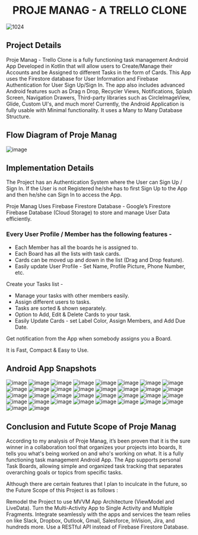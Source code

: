 <h1 align="center">PROJE MANAG - A TRELLO CLONE</h1>

![1024](https://user-images.githubusercontent.com/71961646/151154689-95107417-8044-4059-847f-83759852ced5.png)

<h2 align="left">Project Details</h2>

Proje Manag - Trello Clone is a fully functioning task management Android App Developed in Kotlin that will allow users to Create/Manage their Accounts and be Assigned to different Tasks in the form of Cards. This App uses the Firestore database for User Information and Firebase Authentication for User Sign Up/Sign In. The app also includes advanced Android features such as Drag n Drop, Recycler Views, Notifications, Splash Screen, Navigation Drawers, Third-party libraries such as CircleImageView, Glide, Custom UI's, and much more! Currently, the Android Application is fully usable with Minimal functionality. It uses a Many to Many Database Structure.

<h2 align="left">Flow Diagram of Proje Manag</h2>

![image](https://user-images.githubusercontent.com/71961646/151147165-20138699-144c-4da6-9497-1966c1c89fe5.png)

<h2 align="left">Implementation Details</h2>

The Project has an Authentication System where the User can Sign Up / Sign In.
If the User is not Registered he/she has to first Sign Up to the App and then he/she can Sign In to access the App.

Proje Manag Uses Firebase Firestore Database - Google’s Firestore Firebase Database (Cloud Storage) to store and manage User Data efficiently.

### Every User Profile / Member has the following features - ###

* Each Member has all the boards he is assigned to.
* Each Board has all the lists with task cards.
* Cards can be moved up and down in the list (Drag and Drop feature).
* Easily update User Profile - Set Name, Profile Picture, Phone Number, etc.

Create your Tasks list - 

* Manage your tasks with other members easily.
* Assign different users to tasks.
* Tasks are sorted & shown separately.
* Option to Add, Edit & Delete Cards to your task.
* Easily Update Cards - set Label Color, Assign Members, and Add Due Date.

Get notification from the App when somebody assigns you a Board.

It is Fast, Compact & Easy to Use.

<h2 align="left">Android App Snapshots</h2>

![image](https://user-images.githubusercontent.com/71961646/151148105-9958cc89-9039-4032-b3b6-5023eb2523fc.png)
![image](https://user-images.githubusercontent.com/71961646/151148114-00d94698-4c5f-4f39-8557-b0a5a823e1c3.png)
![image](https://user-images.githubusercontent.com/71961646/151148137-d0def9c9-1d3f-4007-bbad-d9684b8a3c13.png)
![image](https://user-images.githubusercontent.com/71961646/151148153-f133597d-c082-443c-b1f1-4cae1abf264d.png)
![image](https://user-images.githubusercontent.com/71961646/151148164-35fe9c19-3b05-4d2d-8a2e-cd4108415214.png)
![image](https://user-images.githubusercontent.com/71961646/151148179-52511586-9f3f-4c42-a333-f8bc8ee2a5a0.png)
![image](https://user-images.githubusercontent.com/71961646/151148196-776d5e10-f927-432e-8b12-3e6e868071af.png)
![image](https://user-images.githubusercontent.com/71961646/151148213-a57f5d6c-d25d-4bbe-9123-539ec5177905.png)
![image](https://user-images.githubusercontent.com/71961646/151148226-64a7f18c-a555-4f67-95a8-492fd5b45064.png)
![image](https://user-images.githubusercontent.com/71961646/151148247-1ca1e527-53da-42c9-853e-06cf47077fba.png)
![image](https://user-images.githubusercontent.com/71961646/151148264-4868e2ce-d21e-4004-b7be-0e6b4d41173e.png)
![image](https://user-images.githubusercontent.com/71961646/151148283-310c49f8-613a-4727-982f-3728de9af595.png)
![image](https://user-images.githubusercontent.com/71961646/151148300-af23ba68-c55e-4bbd-8794-026be1b52dd1.png)
![image](https://user-images.githubusercontent.com/71961646/151148317-3ac19af4-8b49-4dcb-865d-5db7cb78cbe8.png)
![image](https://user-images.githubusercontent.com/71961646/151148331-c5232b64-6023-46c4-8520-257d92d9a9fd.png)
![image](https://user-images.githubusercontent.com/71961646/151148346-a2989b50-89fe-4ee8-ae5e-24c8341171c3.png)
![image](https://user-images.githubusercontent.com/71961646/151148359-8b29eb32-e1a4-418a-a632-905e88f458a9.png)
![image](https://user-images.githubusercontent.com/71961646/151148373-d2679b4a-df59-495f-a242-d432d594416c.png)
![image](https://user-images.githubusercontent.com/71961646/151148382-8000db4b-e85f-4a8f-9712-ad7323977622.png)
![image](https://user-images.githubusercontent.com/71961646/151148392-12213fdb-24c8-4d5b-b67d-656d4b87e3ed.png)
![image](https://user-images.githubusercontent.com/71961646/151148410-a989dd65-3e72-4f66-9b48-ccb86da7e7c7.png)
![image](https://user-images.githubusercontent.com/71961646/151148426-b0a4cb48-1d17-4d7f-af59-36f127eae503.png)
![image](https://user-images.githubusercontent.com/71961646/151148443-619312b2-ee7a-44e6-8036-d2ecc89048c3.png)
![image](https://user-images.githubusercontent.com/71961646/151148459-eb7d35ca-5723-45a7-99da-3dc46ea20481.png)
![image](https://user-images.githubusercontent.com/71961646/151148471-f6f628e3-4345-4f23-b4b3-0922b9a5b752.png)
![image](https://user-images.githubusercontent.com/71961646/151148481-def5330a-2c99-4d12-acd4-d0500cf9ea76.png)
![image](https://user-images.githubusercontent.com/71961646/151148495-111c0820-547a-4740-adce-969a4f224a69.png)
![image](https://user-images.githubusercontent.com/71961646/151148512-5e581ca6-a163-4020-af94-e17e4fbfbc18.png)
![image](https://user-images.githubusercontent.com/71961646/151148520-19992e51-c687-4e98-9853-cfad36b841eb.png)
![image](https://user-images.githubusercontent.com/71961646/151148536-8a9bee0a-df96-4d04-866f-bc50ad495e86.png)
![image](https://user-images.githubusercontent.com/71961646/151148558-871c29d2-592a-417b-8451-13376600b49f.png)
![image](https://user-images.githubusercontent.com/71961646/151148571-eb8bf590-f83f-47ce-8cbd-64a5a0f088e2.png)
![image](https://user-images.githubusercontent.com/71961646/151148590-0e1cf8cb-9c1c-43d1-88c5-373927b85870.png)
![image](https://user-images.githubusercontent.com/71961646/151148602-ce329634-3078-4c96-99a4-ef414c773dc5.png)

<h2 align="left">Conclusion and Futute Scope of Proje Manag</h2>

According to my analysis of Proje Manag, it’s been proven that it is the sure winner in a collaboration tool that organizes your projects into boards, It tells you what's being worked on and who's working on what.
It is a fully functioning task management Android App. The App supports personal Task Boards, allowing simple and organized task tracking that separates overarching goals or topics from specific tasks.

Although there are certain features that I plan to inculcate in the future, so the Future Scope of this Project is as follows : 

Remodel the Project to use MVVM App Architecture (ViewModel and LiveData).
Turn the Multi-Activity App to Single Activity and Multiple Fragments.
Integrate seamlessly with the apps and services the team relies on like Slack, Dropbox, Outlook, Gmail, Salesforce, InVision, Jira, and hundreds more.
Use a RESTful API instead of Firebase Firestore Database.

